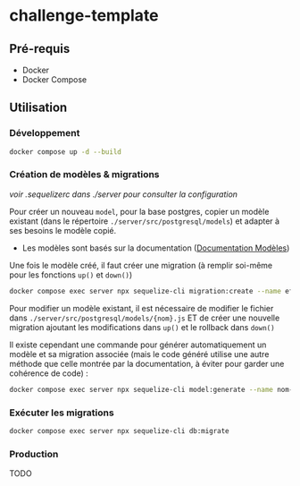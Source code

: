 # challenge-template

## Pré-requis

- Docker
- Docker Compose

## Utilisation

### Développement

```bash
docker compose up -d --build
```

### Création de modèles & migrations

*voir .sequelizerc dans ./server pour consulter la configuration*

Pour créer un nouveau ```model```, pour la base postgres, copier un modèle existant (dans le répertoire ```./server/src/postgresql/models```) et adapter à ses besoins le modèle copié.

- Les modèles sont basés sur la documentation ([Documentation Modèles](https://sequelize.org/docs/v6/core-concepts/model-basics/#extending-model))

Une fois le modèle créé, il faut créer une migration (à remplir soi-même pour les fonctions ```up()``` et ```down()```)

```bash
docker compose exec server npx sequelize-cli migration:create --name effet-de-ma-migration
```

Pour modifier un modèle existant, il est nécessaire de modifier le fichier dans ```./server/src/postgresql/models/{nom}.js``` ET de créer une nouvelle migration ajoutant les modifications dans ```up()``` et le rollback dans ```down()```

Il existe cependant une commande pour générer automatiquement un modèle et sa migration associée (mais le code généré utilise une autre méthode que celle montrée par la documentation, à éviter pour garder une cohérence de code) :

```bash
docker compose exec server npx sequelize-cli model:generate --name nom-du-modele --attributes name:string,is_verified:boolean
```

### Exécuter les migrations

```bash
docker compose exec server npx sequelize-cli db:migrate
```


### Production

TODO
